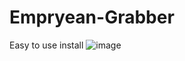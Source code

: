 # Empryean-Grabber
Easy to use install
![image](https://github.com/Asadisapro/Empryean-Grabber/assets/97824679/e167f918-8ab0-4568-8e57-90a9e14d9325)
